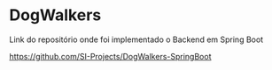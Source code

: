 # DogWalkers
Link do repositório onde foi implementado o Backend em Spring Boot

https://github.com/SI-Projects/DogWalkers-SpringBoot

